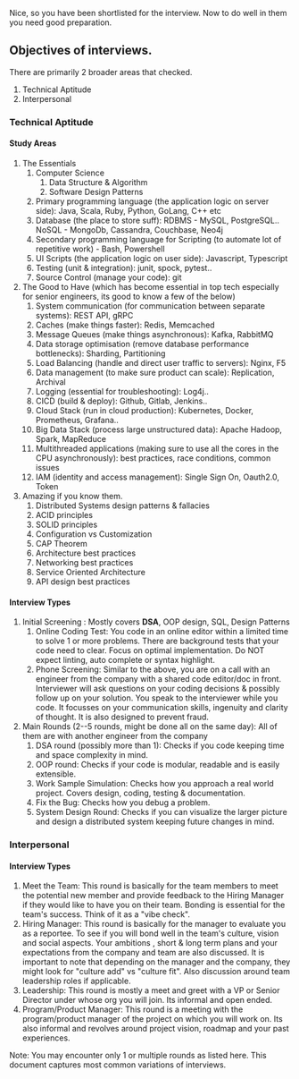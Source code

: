 Nice, so you have been shortlisted for the interview. Now to do well in them you need good preparation. 

## Objectives of interviews.

There are primarily 2 broader areas that checked.
1. Technical Aptitude
2. Interpersonal

### Technical Aptitude

#### Study Areas
1. The Essentials
    1. Computer Science 
        1. Data Structure & Algorithm
        2. Software Design Patterns
    2. Primary programming language (the application logic on server side): Java, Scala, Ruby, Python, GoLang, C++ etc
    3. Database (the place to store suff): RDBMS - MySQL, PostgreSQL.. NoSQL - MongoDb, Cassandra, Couchbase, Neo4j 
    4. Secondary programming language for Scripting (to automate lot of repetitive work) - Bash, Powershell
    5. UI Scripts (the application logic on user side): Javascript, Typescript
    6. Testing (unit & integration): junit, spock, pytest..
    7. Source Control (manage your code): git
2. The Good to Have (which has become essential in top tech especially for senior engineers, its good to know a few of the below)
    1. System communication (for communication between separate systems): REST API, gRPC
    2. Caches (make things faster): Redis, Memcached
    3. Message Queues (make things asynchronous): Kafka, RabbitMQ
    4. Data storage optimisation (remove database performance bottlenecks): Sharding, Partitioning
    5. Load Balancing (handle and direct user traffic to servers): Nginx, F5 
    6. Data management (to make sure product can scale): Replication, Archival
    7. Logging (essential for troubleshooting): Log4j..
    8. CICD (build & deploy): Github, Gitlab, Jenkins..
    9. Cloud Stack (run in cloud production): Kubernetes, Docker, Prometheus, Grafana..
    10. Big Data Stack (process large unstructured data): Apache Hadoop, Spark, MapReduce
    11. Multithreaded applications (making sure to use all the cores in the CPU asynchronously): best practices, race conditions, common issues
    12. IAM (identity and access management): Single Sign On, Oauth2.0, Token 
3. Amazing if you know them.
    1. Distributed Systems design patterns & fallacies
    2. ACID principles
    3. SOLID principles
    4. Configuration vs Customization
    5. CAP Theorem
    6. Architecture best practices
    7. Networking best practices
    8. Service Oriented Architecture
    9. API design best practices

#### Interview Types
1. Initial Screening : Mostly covers **DSA**, OOP design, SQL, Design Patterns
    1. Online Coding Test: You code in an online editor within a limited time to solve 1 or more problems. There are background tests that your code need to clear. Focus on optimal implementation. Do NOT expect linting, auto complete or syntax highlight.
    2. Phone Screening: Similar to the above, you are on a call with an engineer from the company with a shared code editor/doc in front. Interviewer will ask questions on your coding decisions & possibly follow up on your solution. You speak to the interviewer while you code. It focusses on your communication skills, ingenuity and clarity of thought. It is also designed to prevent fraud.
2. Main Rounds (2--5 rounds, might be done all on the same day): All of them are with another engineer from the company
    1. DSA round (possibly more than 1): Checks if you code keeping time and space complexity in mind.
    2. OOP round: Checks if your code is modular, readable and is easily extensible.
    3. Work Sample Simulation: Checks how you approach a real world project. Covers design, coding, testing & documentation.
    4. Fix the Bug: Checks how you debug a problem.
    5. System Design Round: Checks if you can visualize the larger picture and design a distributed system keeping future changes in mind. 

### Interpersonal

#### Interview Types
1. Meet the Team: This round is basically for the team members to meet the potential new member and provide feedback to the Hiring Manager if they would like to have you on their team. Bonding is essential for the team's success. Think of it as a "vibe check".
2. Hiring Manager: This round is basically for the manager to evaluate you as a reportee. To see if you will bond well in the team's culture, vision and social aspects. Your ambitions , short & long term plans and your expectations from the company and team are also discussed. It is important to note that depending on the manager and the company, they might look for "culture add" vs "culture fit". Also discussion around team leadership roles if applicable.
3. Leadership: This round is mostly a meet and greet with a VP or Senior Director under whose org you will join. Its informal and open ended.
4. Program/Product Manager: This round is a meeting with the program/product manager of the project on which you will work on. Its also informal and revolves around project vision, roadmap and your past experiences. 


Note: You may encounter only 1 or multiple rounds as listed here. This document captures most common variations of interviews.
